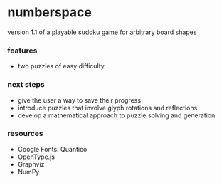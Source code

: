 # numberspace

version 1.1 of a playable sudoku game for arbitrary board shapes

### features
- two puzzles of easy difficulty

### next steps
- give the user a way to save their progress
- introduce puzzles that involve glyph rotations and reflections
- develop a mathematical approach to puzzle solving and generation

### resources
- Google Fonts: Quantico
- OpenType.js
- Graphviz
- NumPy
